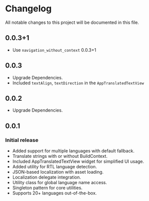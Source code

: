 # Changelog

All notable changes to this project will be documented in this file.


## 0.0.3+1
- Use `navigation_without_context` 0.0.3+1
 

## 0.0.3
- Upgrade Dependencies.
- Included `textAlign`, `textDirection` in the `AppTranslatedTextView`
  

## 0.0.2
- Upgrade Dependencies.

## 0.0.1
### Initial release
- Added support for multiple languages with default fallback.
- Translate strings with or without BuildContext.
- Included AppTranslatedTextView widget for simplified UI usage.
- Added utility for RTL language detection.
- JSON-based localization with asset loading.
- Localization delegate integration.
- Utility class for global language name access.
- Singleton pattern for core utilities.
- Supports 20+ languages out-of-the-box.

